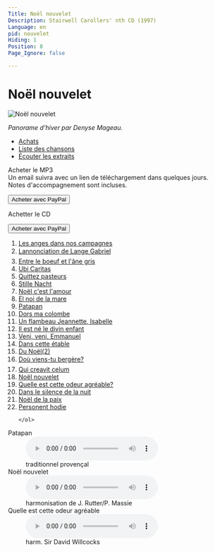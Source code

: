 ```yaml
---
Title: Noël nouvelet
Description: Stairwell Carollers' nth CD (1997)
Language: en
pid: nouvelet
Hiding: 1
Position: 8
Page_Ignore: false

---
```


<div markdown="1" class="jumbotron clearfix">

  # Noël nouvelet #

<img alt="Noël nouvelet" src="%base_url%/assets/NoelNouvelet-cover.jpg" class="cd-cover-image"></div>

*Panorame d'hiver par Denyse Mageau.*

<ul class="nav nav-tabs">
  <li class="active"><a data-toggle="tab" href="#purchase">Achats</a></li>
  <li><a data-toggle="tab" href="#tracklisting">Liste des chansons</a></li>
  <li><a data-toggle="tab" href="#samples">Écouter les extraits</a></li>
</ul>

<div class="tab-content">
  <div id="purchase" class="tab-pane active">
	<div class="row">
      <div class="col-xs-12 col-sm-8">
        <p>Acheter le MP3<br>
    		  Un email suivra avec un lien de téléchargement dans quelques jours.<br>
    		Notes d'accompagnement sont incluses.</p>
      </div>
      <div class="col-xs-12 col-sm-4">
		<form target="paypal" action="https://www.paypal.com/cgi-bin/webscr" method="post">
		  <input type="hidden" name="cmd" value="_cart">
		  <input type="hidden" name="business" value="carollers@rogers.com">
		  <input type="hidden" name="lc" value="CA">
			<input type="hidden" name="charset" value="utf-8">
		  <input type="hidden" name="item_name" value="Noël nouvelet MP3">
		  <input type="hidden" name="item_number" value="SC05-08">
		  <input type="hidden" name="amount" value="10.00">
		  <input type="hidden" name="currency_code" value="CAD">
		  <input type="hidden" name="button_subtype" value="products">
		  <input type="hidden" name="no_note" value="1">
		  <input type="hidden" name="no_shipping" value="2">
		  <input type="hidden" name="rm" value="1">
		  <input type="hidden" name="return" value="%base_url%">
		  <input type="hidden" name="shipping" value="0.00">
		  <input type="hidden" name="add" value="1">
		  <input type="hidden" name="bn" value="PP-ShopCartBF:PURCHASEMP3.png:NonHosted">
		  <button class="btn btn-primary" type="submit" >Acheter avec PayPal</button>
		</form>
      </div>
	</div>
	<div class="row">
      <div class="col-xs-12 col-sm-8">
		<p>Achetter le CD</p>
      </div>
      <div class="col-xs-12 col-sm-4">
		<form target="paypal" action="https://www.paypal.com/cgi-bin/webscr" method="post">
		  <input type="hidden" name="add" value="1">
		  <input type="hidden" name="cmd" value="_cart">
		  <input type="hidden" name="business" value="carollers@rogers.com">
		  <input type="hidden" name="charset" value="utf-8">
			<input type="hidden" name="item_name" value="Noël nouvelet">
		  <input type="hidden" name="item_number" value="SC05-08">
		  <input type="hidden" name="amount" value="15.00">
		  <input type="hidden" name="no_shipping" value="2">
		  <input type="hidden" name="return" value="%base_url%">
		  <input type="hidden" name="cancel_return" value="%base_url%">
		  <input type="hidden" name="currency_code" value="CAD">
		  <input type="hidden" name="bn" value="PP-ShopCartBF">
		  <button class="btn btn-primary" type="submit" >Acheter avec PayPal</button>
		</form>
      </div>
	</div>

  </div>
  <div id="tracklisting" class="tab-pane">
	<ol>
<li><a href="%base_url%/CDs/noel-nouvelet-lyrics#1">Les anges dans nos campagnes</a></li>
<li><a href="%base_url%/CDs/noel-nouvelet-lyrics#2">Lannonciation de Lange Gabriel</a></li>
<li><a href="%base_url%/CDs/noel-nouvelet-lyrics#3">Entre le boeuf et l'âne gris</a></li>
<li><a href="%base_url%/CDs/noel-nouvelet-lyrics#4">Ubi Caritas</a></li>
<li><a href="%base_url%/CDs/noel-nouvelet-lyrics#5">Quittez pasteurs</a></li>
<li><a href="%base_url%/CDs/noel-nouvelet-lyrics#6"> Stille Nacht</a></li>
<li><a href="%base_url%/CDs/noel-nouvelet-lyrics#7">Noël c'est l'amour</a></li>
<li><a href="%base_url%/CDs/noel-nouvelet-lyrics#8">El noi de la mare</a></li>
<li><a href="%base_url%/CDs/noel-nouvelet-lyrics#9">Patapan</a></li>
<li><a href="%base_url%/CDs/noel-nouvelet-lyrics#10">Dors ma colombe</a></li>
<li><a href="%base_url%/CDs/noel-nouvelet-lyrics#11">Un flambeau Jeannette, Isabelle</a></li>
<li><a href="%base_url%/CDs/noel-nouvelet-lyrics#12">Il est né le divin enfant</a></li>
<li><a href="%base_url%/CDs/noel-nouvelet-lyrics#13">Veni, veni, Emmanuel</a></li>
<li><a href="%base_url%/CDs/noel-nouvelet-lyrics#14">Dans cette étable</a></li>
<li><a href="%base_url%/CDs/noel-nouvelet-lyrics#15">Du Noël(2)</a></li>
<li><a href="%base_url%/CDs/noel-nouvelet-lyrics#16">Doù viens-tu bergère?</a></li>
<li><a href="%base_url%/CDs/noel-nouvelet-lyrics#17">Qui creavit celum</a></li>
<li><a href="%base_url%/CDs/noel-nouvelet-lyrics#18">Noël nouvelet</a></li>
<li><a href="%base_url%/CDs/noel-nouvelet-lyrics#19">Quelle est cette odeur agréable?</a></li>
<li><a href="%base_url%/CDs/noel-nouvelet-lyrics#20">Dans le silence de la nuit</a></li>
<li><a href="%base_url%/CDs/noel-nouvelet-lyrics#21">Noël de la paix</a></li>
<li><a href="%base_url%/CDs/noel-nouvelet-lyrics#22">Personent hodie</a></li>

	</ol>
  </div>

  <div id="samples" class="tab-pane">
	<dl>
	  <dt>Patapan</dt>
	  <dd><audio controls name="Patapan" style="max-width: 100%; max-height: 100%;">
		  <source src="%base_url%/assets/Patapan.mp3" type="audio/mpeg">
	  </audio></dd>
	  <dd>traditionnel provençal</dd>
	  <dt>Noël nouvelet</dt>
	  <dd><audio controls name="Noël nouvelet" style="max-width: 100%; max-height: 100%;">
		  <source src="%base_url%/assets/Noel%20nouvelet.mp3" type="audio/mpeg">
	  </audio></dd>
	  <dd>harmonisation de J. Rutter/P. Massie</dd>
	  <dt>Quelle est cette odeur agréable</dt>
	  <dd><audio controls name="Quelle est cette odeur agréable" style="max-width: 100%; max-height: 100%;">
		  <source src="%base_url%/assets/Quelle%20est.mp3" type="audio/mpeg">
	  </audio></dd>
	  <dd>harm. Sir David Willcocks</dd>
	</dl>
  </div>
